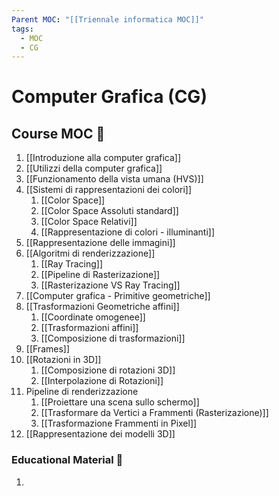 ```yaml
---
Parent MOC: "[[Triennale informatica MOC]]"
tags:
  - MOC
  - CG
---
```

# Computer Grafica (CG)

## Course MOC  📒
1. [[Introduzione alla computer grafica]]
2. [[Utilizzi della computer grafica]]
3. [[Funzionamento della vista umana (HVS)]]
4. [[Sistemi di rappresentazioni dei colori]]
	1. [[Color Space]]
	2. [[Color Space Assoluti standard]]
	3. [[Color Space Relativi]]
	4. [[Rappresentazione di colori - illuminanti]]
5. [[Rappresentazione delle immagini]]
6. [[Algoritmi di renderizzazione]]
	1. [[Ray Tracing]]
	2. [[Pipeline di Rasterizazione]]
	3. [[Rasterizazione VS Ray Tracing]]
7. [[Computer grafica - Primitive geometriche]]
8. [[Trasformazioni Geometriche affini]]
	1. [[Coordinate omogenee]]
	2. [[Trasformazioni affini]]
	3. [[Composizione di trasformazioni]]
9. [[Frames]]
10. [[Rotazioni in 3D]]
	1. [[Composizione di rotazioni 3D]]
	2. [[Interpolazione di Rotazioni]]
11. Pipeline di renderizzazione
	1. [[Proiettare una scena sullo schermo]]
	2. [[Trasformare da Vertici a Frammenti (Rasterizazione)]]
	3. [[Trasformazione Frammenti in Pixel]]
12. [[Rappresentazione dei modelli 3D]]



### Educational Material 🧱
1. 

